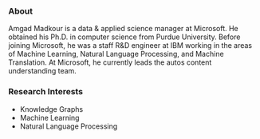 ### About

Amgad Madkour is a data & applied science manager at Microsoft. He obtained his Ph.D. in computer science from Purdue University. Before joining Microsoft, he was a staff R&D engineer at IBM working in the areas of Machine Learning, Natural Language Processing, and Machine Translation. At Microsoft, he currently leads the autos content understanding team.

### Research Interests

* Knowledge Graphs
* Machine Learning
* Natural Language Processing
